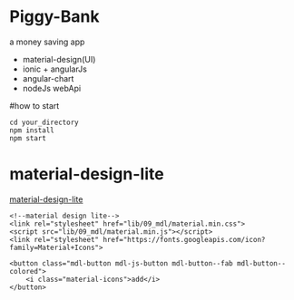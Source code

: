 # Piggy-Bank
a money saving app

- material-design(UI)
- ionic + angularJs
- angular-chart
- nodeJs webApi

#how to start

```
cd your_directory
npm install
npm start

```


# material-design-lite
[material-design-lite](http://www.getmdl.io/components/index.html#badges-section)

```
<!--material design lite-->
<link rel="stylesheet" href="lib/09_mdl/material.min.css">
<script src="lib/09_mdl/material.min.js"></script>
<link rel="stylesheet" href="https://fonts.googleapis.com/icon?family=Material+Icons">

```

```
<button class="mdl-button mdl-js-button mdl-button--fab mdl-button--colored">
    <i class="material-icons">add</i>
</button>

```

